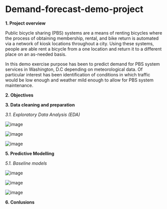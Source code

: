 # Demand-forecast-demo-project

__1. Project overview__

Public bicycle sharing (PBS) systems are a means of renting bicycles where the process of obtaining membership, rental, and bike return is automated via a network of kiosk locations throughout a city. Using these systems, people are able rent a bicycle from a one location and return it to a different place on an as-needed basis.

In this demo exercise purpose has been to predict demand for PBS system services in Washington, D.C depending on meteorological data.
Of particular interest has been identification of conditions in which traffic would be low enough and weather mild enough to allow for PBS system maintenance.

__2. Objectives__

__3. Data cleaning and preparation__

_3.1. Exploratory Data Analysis (EDA)_

![image](https://user-images.githubusercontent.com/99291264/156817243-e011645f-5f30-44c6-b1af-ef1781d5519a.png)

![image](https://user-images.githubusercontent.com/99291264/156817618-6d07a95b-e459-44d5-95fc-18d410ce2898.png)

![image](https://user-images.githubusercontent.com/99291264/156821452-e4ec37ab-8639-459e-97c0-65048ac9c40e.png)



__5. Predictive Modelling__

_5.1. Baseline models_

![image](https://user-images.githubusercontent.com/99291264/156817828-951154a0-96be-4c6b-b01c-553b8fe187bb.png)

![image](https://user-images.githubusercontent.com/99291264/156818505-9ed5d2c6-762b-476c-86b2-6de158302a67.png)

![image](https://user-images.githubusercontent.com/99291264/156819345-5d9faee5-9466-491a-a2b4-41482feda4df.png)

__6. Conlusions__
